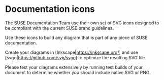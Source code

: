 Documentation icons
===================

The SUSE Documentation Team use their own set of SVG icons designed to be compliant with the 
current SUSE brand guidelines.

Use these icons to build any diagram that is part of any piece of SUSE documentation.

Create your diagrams in [Inkscape|https://inkscape.org/] and use 
[svgo|https://github.com/svg/svgo] to optimize the resulting SVG file.

Please test your diagrams extensively by running test builds of your document to determine whether 
you should include native SVG or PNG.
